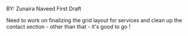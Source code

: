 BY: Zunaira Naveed
First Draft

Need to work on finalizing the grid layout for services and clean up the contact section -
other than that - it's good to go !
